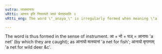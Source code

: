 ```yaml
---
sutra: जालमानायः
vRtti: आनाय इति निपात्यते जालं चेत्तद्भवति ॥
vRtti_eng: The word \"_anaya_\" is irregularly formed when meaning \"a net\".

---
```

The word is thus formed in the sense of instrument. आ + नो + घञ् = आनायः 'a net' (by which they are caught); as आनायो मत्स्यानां 'a net for fish'; आनायो मृगाणाम् 'a net for wild deer &c'.